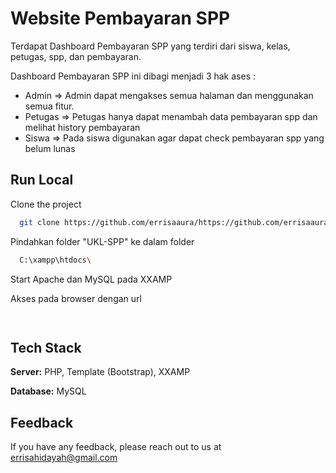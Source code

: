 # Website Pembayaran SPP

Terdapat Dashboard Pembayaran SPP yang terdiri dari siswa, kelas, petugas, spp, dan pembayaran. 

Dashboard Pembayaran SPP ini dibagi menjadi 3 hak ases :
- Admin => Admin dapat mengakses semua halaman dan menggunakan semua fitur.
- Petugas => Petugas hanya dapat menambah data pembayaran spp dan melihat history pembayaran
- Siswa => Pada siswa digunakan agar dapat check pembayaran spp yang belum lunas

## Run Local

Clone the project

```bash
  git clone https://github.com/errisaaura/https://github.com/errisaaura/UKL-SPP
```

Pindahkan folder "UKL-SPP" ke dalam folder 

```bash
  C:\xampp\htdocs\
```

Start Apache dan MySQL pada XXAMP

Akses pada browser dengan url

```bash
  
```

## Tech Stack

**Server:** PHP, Template (Bootstrap), XXAMP

**Database:** MySQL


## Feedback

If you have any feedback, please reach out to us at errisahidayah@gmail.com

